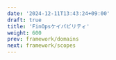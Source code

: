 ```yaml
---
date: '2024-12-11T13:43:24+09:00'
draft: true
title: 'FinOpsケイパビリティ'
weight: 600
prev: framework/domains
next: framework/scopes
---
```

